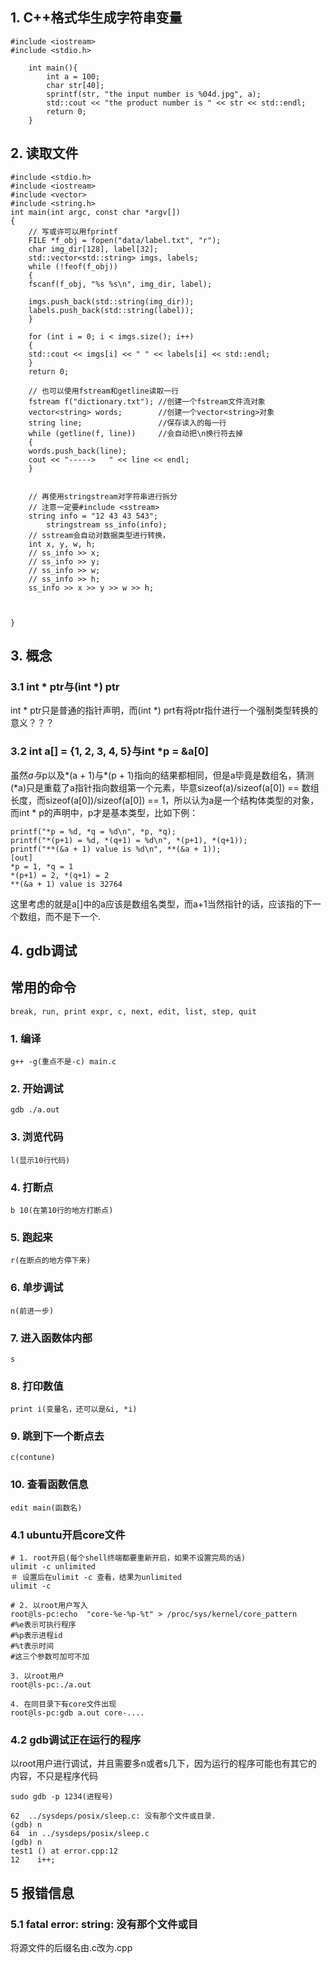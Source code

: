 ## 1. C++格式华生成字符串变量
	#include <iostream>
	#include <stdio.h>

		int main(){
		    int a = 100;
		    char str[40];
		    sprintf(str, "the input number is %04d.jpg", a);
		    std::cout << "the product number is " << str << std::endl;
		    return 0;
		}

## 2. 读取文件
	#include <stdio.h>
	#include <iostream>
	#include <vector>
	#include <string.h>
	int main(int argc, const char *argv[])
	{
	    // 写或许可以用fprintf
	    FILE *f_obj = fopen("data/label.txt", "r");
	    char img_dir[128], label[32];
	    std::vector<std::string> imgs, labels;
	    while (!feof(f_obj))
	    {
		fscanf(f_obj, "%s %s\n", img_dir, label);

		imgs.push_back(std::string(img_dir));
		labels.push_back(std::string(label));
	    }

	    for (int i = 0; i < imgs.size(); i++)
	    {
		std::cout << imgs[i] << " " << labels[i] << std::endl;
	    }
	    return 0;

	    // 也可以使用fstream和getline读取一行
	    fstream f("dictionary.txt"); //创建一个fstream文件流对象
	    vector<string> words;        //创建一个vector<string>对象
	    string line;                 //保存读入的每一行
	    while (getline(f, line))     //会自动把\n换行符去掉
	    {
		words.push_back(line);
		cout << "----->   " << line << endl;
	    }
	    
	    
	    // 再使用stringstream对字符串进行拆分 
	    // 注意一定要#include <sstream>
	    string info = "12 43 43 543";
            stringstream ss_info(info);
	    // sstream会自动对数据类型进行转换，
	    int x, y, w, h;
	    // ss_info >> x;
	    // ss_info >> y;
	    // ss_info >> w;
	    // ss_info >> h;
	    ss_info >> x >> y >> w >> h;



	}

## 3. 概念
### 3.1 int * ptr与(int *) ptr
  int * ptr只是普通的指针声明，而(int *) prt有将ptr指什进行一个强制类型转换的意义？？？
### 3.2 int a[] = {1, 2, 3, 4, 5}与int *p = &a[0]
  虽然*a与*p以及*(a + 1)与*(p + 1)指向的结果都相同，但是a毕竟是数组名，猜测(*a)只是重载了a指针指向数组第一个元素，毕意sizeof(a)/sizeof(a[0]) == 数组长度，而sizeof(a[0])/sizeof(a[0]) == 1，所以认为a是一个结构体类型的对象，而int * p的声明中，p才是基本类型，比如下例：
    
    printf("*p = %d, *q = %d\n", *p, *q);
    printf("*(p+1) = %d, *(q+1) = %d\n", *(p+1), *(q+1));
    printf("**(&a + 1) value is %d\n", **(&a + 1));
    [out]
    *p = 1, *q = 1
    *(p+1) = 2, *(q+1) = 2
    **(&a + 1) value is 32764
    
  这里考虑的就是a[]中的a应该是数组名类型，而a+1当然指针的话，应该指的下一个数组，而不是下一个.

## 4. gdb调试
## 常用的命令
    break, run, print expr, c, next, edit, list, step, quit  

### 1. 编译
    g++ -g(重点不是-c) main.c

### 2. 开始调试 
    gdb ./a.out

### 3. 浏览代码
    l(显示10行代码)

### 4. 打断点
    b 10(在第10行的地方打断点)

### 5. 跑起来
    r(在断点的地方停下来)

### 6. 单步调试
    n(前进一步)

### 7. 进入函数体内部
    s

### 8. 打印数值
    print i(变量名，还可以是&i, *i)

### 9. 跳到下一个断点去
    c(contune)

### 10. 查看函数信息
    edit main(函数名)


### 4.1 ubuntu开启core文件
    
    # 1. root开启(每个shell终端都要重新开启，如果不设置完局的话)
    ulimit -c unlimited 
    ＃ 设置后在ulimit -c 查看，结果为unlimited
    ulimit -c
    
    # 2. 以root用户写入
    root@ls-pc:echo  "core-%e-%p-%t" > /proc/sys/kernel/core_pattern
    #%e表示可执行程序
    #%p表示进程id
    #%t表示时间
    #这三个参数可加可不加

    3. 以root用户
    root@ls-pc:./a.out

    4. 在同目录下有core文件出现 
    root@ls-pc:gdb a.out core-....

    
### 4.2 gdb调试正在运行的程序
以root用户进行调试，并且需要多n或者s几下，因为运行的程序可能也有其它的内容，不只是程序代码

	sudo gdb -p 1234(进程号)

	62	../sysdeps/posix/sleep.c: 没有那个文件或目录.
	(gdb) n
	64	in ../sysdeps/posix/sleep.c
	(gdb) n
	test1 () at error.cpp:12
	12	  i++;


## 5 报错信息
### 5.1 fatal error: string: 没有那个文件或目
将源文件的后缀名由.c改为.cpp


